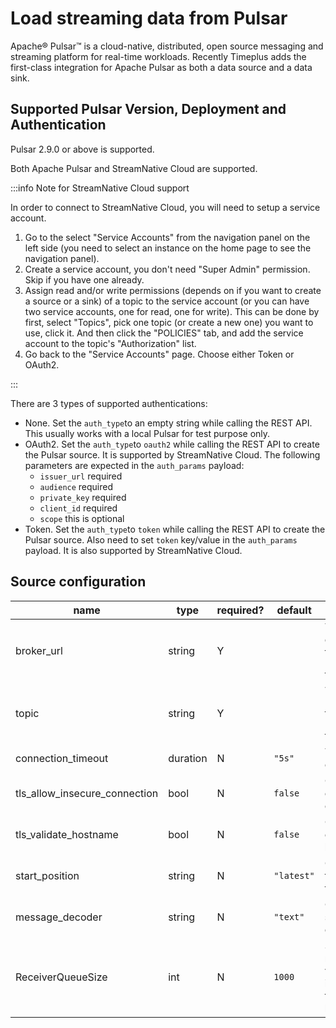 # Load streaming data from  Pulsar 

Apache® Pulsar™ is a cloud-native, distributed, open source messaging and streaming platform for real-time workloads. Recently Timeplus adds the first-class integration for Apache Pulsar as both a data source and a data sink.

## Supported Pulsar Version, Deployment and Authentication

Pulsar 2.9.0 or above is supported.

Both Apache Pulsar and StreamNative Cloud are supported.

:::info Note for StreamNative Cloud support

In order to connect to StreamNative Cloud, you will need to setup a service account. 

1. Go to the select "Service Accounts" from the navigation panel on the left side (you need to select an instance on the home page to see the navigation panel).
2. Create a service account, you don't need "Super Admin" permission. Skip if you have one already.
3. Assign read and/or write permissions (depends on if you want to create a source or a sink) of a topic to the service account (or you can have two service accounts, one for read, one for write). This can be done by first, select "Topics", pick one topic (or create a new one) you want to use, click it. And then click the "POLICIES" tab, and add the service account to the topic's "Authorization" list.
4. Go back to the "Service Accounts" page.  Choose either Token or OAuth2.

:::

There are 3 types of supported authentications:

* None. Set the `auth_type`to an empty string while calling the REST API. This usually works with a local Pulsar for test purpose only.
* OAuth2.  Set the `auth_type`to `oauth2` while calling the REST API to create the Pulsar source. It is supported by StreamNative Cloud. The following parameters are expected in the `auth_params` payload:
  * `issuer_url` required
  * `audience` required
  * `private_key` required
  * `client_id` required
  * `scope` this is optional
* Token.  Set the `auth_type`to `token` while calling the REST API to create the Pulsar source.  Also need to set `token` key/value in the  `auth_params` payload. It is also supported by StreamNative Cloud.

## Source configuration 

| name                          | type     | required? | default | description                                                  |
| ----------------------------- | -------- | --------- | ------- | ------------------------------------------------------------ |
| broker_url                    | string   | Y         |         | The URL of the Pulsar broker, e.g. `pulsar://localhost:6650` for insecure connection, `pulsar+ssl://localhost:6651` for secure connection. |
| topic                         | string   | Y         |         | The topic name, e.g. `persistent://ns/tenant/topic` for persistent topic, `non-perisistent://ns/tenant/topic` for non-persistent topic. |
| connection_timeout            | duration | N         | `"5s"`  | Timeout for the establishment of a TCP connection.           |
| tls_allow_insecure_connection | bool     | N         | `false` | Configure whether the Pulsar client accept untrusted TLS certificate from broker. |
| tls_validate_hostname         | bool     | N         | `false` | Configure whether the Pulsar client verify the validity of the host name from broker. |
|start_position|string|N|`"latest"`|Configure the source to read from the `"earliest"` message from the topic or the `"latest"`.|
|message_decoder|string|N|`"text"`|Configure how the source should decode messages, either `"text"` or `"json"`.|
|ReceiverQueueSize|int|N|`1000`|Sets the size of the consumer receive queue. Using a higher value could potentially increase the consumer throughput at the expense of bigger memory utilization.|

